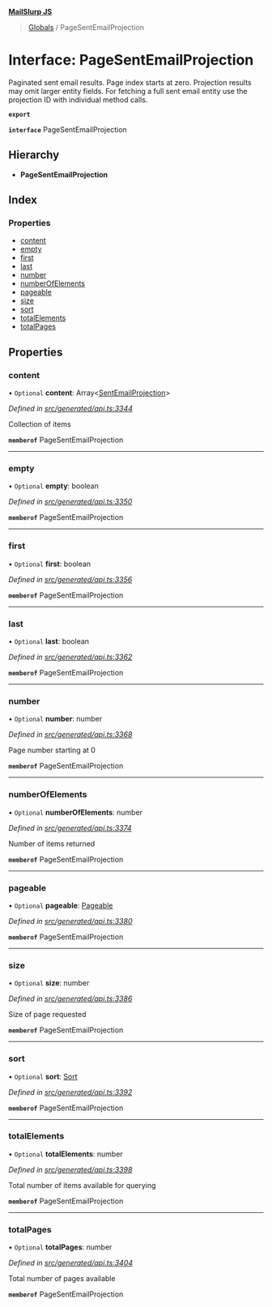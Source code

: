 **[MailSlurp JS](../README.md)**

> [Globals](../README.md) / PageSentEmailProjection

# Interface: PageSentEmailProjection

Paginated sent email results. Page index starts at zero. Projection results may omit larger entity fields. For fetching a full sent email entity use the projection ID with individual method calls.

**`export`** 

**`interface`** PageSentEmailProjection

## Hierarchy

* **PageSentEmailProjection**

## Index

### Properties

* [content](pagesentemailprojection.md#content)
* [empty](pagesentemailprojection.md#empty)
* [first](pagesentemailprojection.md#first)
* [last](pagesentemailprojection.md#last)
* [number](pagesentemailprojection.md#number)
* [numberOfElements](pagesentemailprojection.md#numberofelements)
* [pageable](pagesentemailprojection.md#pageable)
* [size](pagesentemailprojection.md#size)
* [sort](pagesentemailprojection.md#sort)
* [totalElements](pagesentemailprojection.md#totalelements)
* [totalPages](pagesentemailprojection.md#totalpages)

## Properties

### content

• `Optional` **content**: Array\<[SentEmailProjection](sentemailprojection.md)>

*Defined in [src/generated/api.ts:3344](https://github.com/mailslurp/mailslurp-client/blob/8d5c17f/src/generated/api.ts#L3344)*

Collection of items

**`memberof`** PageSentEmailProjection

___

### empty

• `Optional` **empty**: boolean

*Defined in [src/generated/api.ts:3350](https://github.com/mailslurp/mailslurp-client/blob/8d5c17f/src/generated/api.ts#L3350)*

**`memberof`** PageSentEmailProjection

___

### first

• `Optional` **first**: boolean

*Defined in [src/generated/api.ts:3356](https://github.com/mailslurp/mailslurp-client/blob/8d5c17f/src/generated/api.ts#L3356)*

**`memberof`** PageSentEmailProjection

___

### last

• `Optional` **last**: boolean

*Defined in [src/generated/api.ts:3362](https://github.com/mailslurp/mailslurp-client/blob/8d5c17f/src/generated/api.ts#L3362)*

**`memberof`** PageSentEmailProjection

___

### number

• `Optional` **number**: number

*Defined in [src/generated/api.ts:3368](https://github.com/mailslurp/mailslurp-client/blob/8d5c17f/src/generated/api.ts#L3368)*

Page number starting at 0

**`memberof`** PageSentEmailProjection

___

### numberOfElements

• `Optional` **numberOfElements**: number

*Defined in [src/generated/api.ts:3374](https://github.com/mailslurp/mailslurp-client/blob/8d5c17f/src/generated/api.ts#L3374)*

Number of items returned

**`memberof`** PageSentEmailProjection

___

### pageable

• `Optional` **pageable**: [Pageable](pageable.md)

*Defined in [src/generated/api.ts:3380](https://github.com/mailslurp/mailslurp-client/blob/8d5c17f/src/generated/api.ts#L3380)*

**`memberof`** PageSentEmailProjection

___

### size

• `Optional` **size**: number

*Defined in [src/generated/api.ts:3386](https://github.com/mailslurp/mailslurp-client/blob/8d5c17f/src/generated/api.ts#L3386)*

Size of page requested

**`memberof`** PageSentEmailProjection

___

### sort

• `Optional` **sort**: [Sort](sort.md)

*Defined in [src/generated/api.ts:3392](https://github.com/mailslurp/mailslurp-client/blob/8d5c17f/src/generated/api.ts#L3392)*

**`memberof`** PageSentEmailProjection

___

### totalElements

• `Optional` **totalElements**: number

*Defined in [src/generated/api.ts:3398](https://github.com/mailslurp/mailslurp-client/blob/8d5c17f/src/generated/api.ts#L3398)*

Total number of items available for querying

**`memberof`** PageSentEmailProjection

___

### totalPages

• `Optional` **totalPages**: number

*Defined in [src/generated/api.ts:3404](https://github.com/mailslurp/mailslurp-client/blob/8d5c17f/src/generated/api.ts#L3404)*

Total number of pages available

**`memberof`** PageSentEmailProjection
